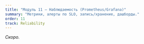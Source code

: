 ```yaml
---
title: "Модуль 11 — Наблюдаемость (Prometheus/Grafana)"
summary: "Метрики, алерты по SLO, запись/хранение, дашборды."
order: 11
track: Reliability
---
```

_Скоро._
